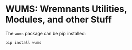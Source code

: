 # WUMS: Wremnants Utilities, Modules, and other Stuff

The `wums` package can be pip installed:
```bash
pip install wums
```